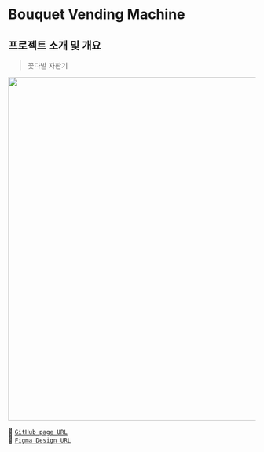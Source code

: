 # Bouquet Vending Machine
## 프로젝트 소개 및 개요
> 꽃다발 자판기
<img src="https://github.com/zxxng/BouquetVendingMachine/assets/103922121/3d060970-aa78-4fc0-abd6-b88d9eeee81a" width="700px">
</br> 

🔗 <a href="https://zxxng.github.io/BouquetVendingMachine/">`GitHub page URL`</a>
<br>
🔗 <a href="https://www.figma.com/file/2235hRriOEVXwIeYYawDF4/bouquetMachine?type=design&node-id=0%3A1&mode=design&t=KJ0QSZACjmR6yy0S-1">`Figma Design URL`</a>

